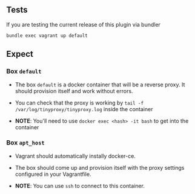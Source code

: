 Tests
-----

If you are testing the current release of this plugin via bundler

```
bundle exec vagrant up default
```

## Expect


### Box `default`

  - The box `default` is a docker container that will be a reverse
    proxy. It should provision itself and work without errors.

  - You can check that the proxy is working by
    `tail -f /var/log/tinyproxy/tinyproxy.log` inside the container

  - **NOTE**: You'll need to use `docker exec <hash> -it bash` to get into the container


### Box `apt_host`

  - Vagrant should automatically instally docker-ce.
  - The box should come up and provision itself with the proxy settings
    configured in your Vagrantfile.


  - **NOTE**: You can use `ssh` to connect to this container.
